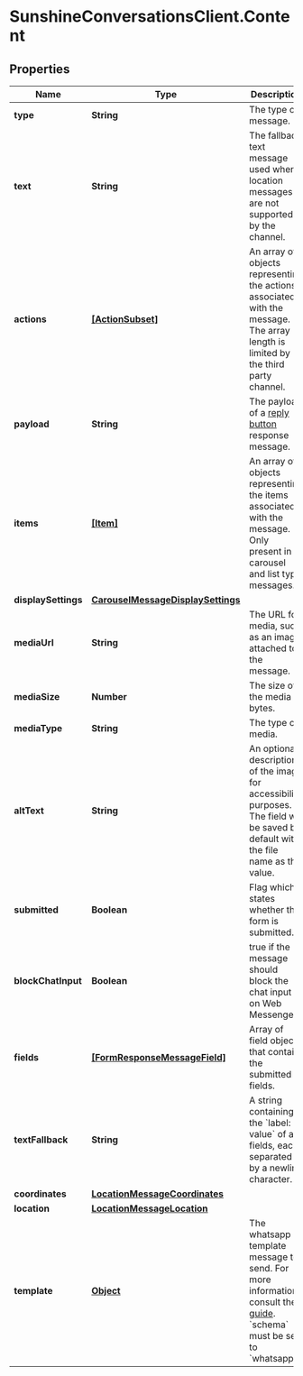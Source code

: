 # SunshineConversationsClient.Content

## Properties

Name | Type | Description | Notes
------------ | ------------- | ------------- | -------------
**type** | **String** | The type of message. | [default to &#39;template&#39;]
**text** | **String** | The fallback text message used when location messages are not supported by the channel. | [optional] [readonly] 
**actions** | [**[ActionSubset]**](ActionSubset.md) | An array of objects representing the actions associated with the message. The array length is limited by the third party channel. | [optional] 
**payload** | **String** | The payload of a [reply button](https://docs.smooch.io/guide/structured-messages/#reply-buttons) response message. | [optional] 
**items** | [**[Item]**](Item.md) | An array of objects representing the items associated with the message. Only present in carousel and list type messages. | 
**displaySettings** | [**CarouselMessageDisplaySettings**](CarouselMessageDisplaySettings.md) |  | [optional] 
**mediaUrl** | **String** | The URL for media, such as an image, attached to the message. | 
**mediaSize** | **Number** | The size of the media in bytes. | [optional] [readonly] 
**mediaType** | **String** | The type of media. | [optional] [readonly] 
**altText** | **String** | An optional description of the image for accessibility purposes. The field will be saved by default with the file name as the value. | [optional] 
**submitted** | **Boolean** | Flag which states whether the form is submitted. | [optional] [readonly] 
**blockChatInput** | **Boolean** | true if the message should block the chat input on Web Messenger. | [optional] 
**fields** | [**[FormResponseMessageField]**](FormResponseMessageField.md) | Array of field objects that contain the submitted fields. | 
**textFallback** | **String** | A string containing the &#x60;label: value&#x60; of all fields, each separated by a newline character. | [optional] [readonly] 
**coordinates** | [**LocationMessageCoordinates**](LocationMessageCoordinates.md) |  | 
**location** | [**LocationMessageLocation**](LocationMessageLocation.md) |  | [optional] 
**template** | [**Object**](.md) | The whatsapp template message to send. For more information, consult the [guide](https://docs.smooch.io/guide/whatsapp#sending-message-templates). &#x60;schema&#x60; must be set to &#x60;whatsapp&#x60;. | 


